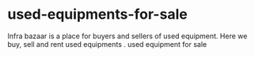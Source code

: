 used-equipments-for-sale
========================

Infra bazaar is a place for buyers and sellers of used equipment. Here we buy, sell and rent  used equipments . used equipment for sale